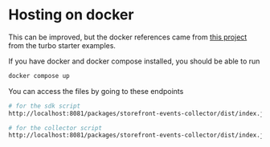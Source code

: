 # Hosting on docker

This can be improved, but the docker references came from [this project](https://github.com/vercel/turborepo/tree/main/examples/with-docker) from the turbo starter examples.

If you have docker and docker compose installed, you should be able to run

```zsh
docker compose up
```

You can access the files by going to these endpoints
```bash
# for the sdk script
http://localhost:8081/packages/storefront-events-collector/dist/index.js

# for the collector script
http://localhost:8081/packages/storefront-events-collector/dist/index.js
```

